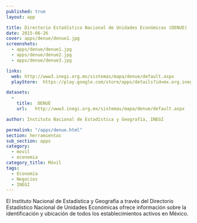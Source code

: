```yaml
---
published: true
layout: app

title: Directorio Estadístico Nacional de Unidades Económicas (DENUE)
date: 2015-06-26
cover: apps/denue/denue1.jpg
screenshots:
  - apps/denue/denue1.jpg
  - apps/denue/denue2.jpg
  - apps/denue/denue3.jpg

links:
  web: http://www3.inegi.org.mx/sistemas/mapa/denue/default.aspx
  playStore:  https://play.google.com/store/apps/details?id=mx.org.inegi.denuemv

datasets:
  -
    title:  DENUE
    url:   http://www3.inegi.org.mx/sistemas/mapa/denue/default.aspx

author: Instituto Nacional de Estadística y Geografía, INEGI

permalink: "/apps/denue.html"
section: herramientas
sub_section: apps
category:
  - movil
  - economia
category_title: Móvil
tags:
  - Economía
  - Negocios
  - INEGI
---
```


El Instituto Nacional de Estadística y Geografía a través del Directorio Estadístico Nacional de Unidades Económicas ofrece información sobre la identificación y ubicación de todos los establecimientos activos en México.
